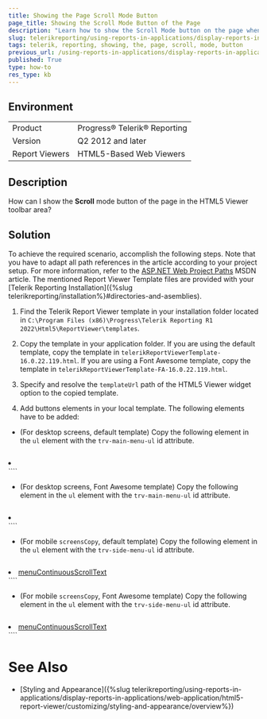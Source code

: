 ```yaml
---
title: Showing the Page Scroll Mode Button
page_title: Showing the Scroll Mode Button of the Page
description: "Learn how to show the Scroll Mode button on the page when using Telerik Reporting in web applications."
slug: telerikreporting/using-reports-in-applications/display-reports-in-applications/web-application/html5-report-viewer/customizing/how-to-show-the-page-scroll-mode-button
tags: telerik, reporting, showing, the, page, scroll, mode, button
previous_url: /using-reports-in-applications/display-reports-in-applications/web-application/html5-report-viewer/customizing/how-to-show-the-page-scroll-mode-button
published: True
type: how-to
res_type: kb
---
```


## Environment

<table>
	<tbody>
		<tr>
			<td>Product</td>
			<td>Progress® Telerik® Reporting</td>
		</tr>
		<tr>
			<td>Version</td>
			<td>Q2 2012 and later</td>
		</tr>
	   <tr>
			<td>Report Viewers</td>
			<td>HTML5-Based Web Viewers</td>
		</tr>
	</tbody>
</table>

## Description

How can I show the **Scroll** mode button of the page in the HTML5 Viewer toolbar area?

## Solution

To achieve the required scenario, accomplish the following steps. Note that you have to adapt all path references in the article according to your project setup. For more information, refer to the [ASP.NET Web Project Paths](http://msdn.microsoft.com/en-us/library/ms178116.aspx) MSDN article. The mentioned Report Viewer Template files are provided with your [Telerik Reporting Installation]({%slug telerikreporting/installation%}#directories-and-asemblies).

1. Find the Telerik Report Viewer template in your installation folder located in `C:\Program Files (x86)\Progress\Telerik Reporting R1 2022\Html5\ReportViewer\templates`.

1. Copy the template in your application folder. If you are using the default template, copy the template in `telerikReportViewerTemplate-16.0.22.119.html`. If you are using a Font Awesome template, copy the template in `telerikReportViewerTemplate-FA-16.0.22.119.html`.

1. Specify and resolve the `templateUrl` path of the HTML5 Viewer widget option to the copied template.

1. Add buttons elements in your local template. The following elements have to be added:

  * (For desktop screens, default template) Copy the following element in the `ul` element with the `trv-main-menu-ul` id attribute.

      ````html
<li aria-label="ariaLabelMenuContinuousScroll"><a data-command="telerik_ReportViewer_pageMode" title="menuContinuousScrollTitle" href="#"><i class="t-font-icon t-i-scroll"></i></a></li>
````

   * (For desktop screens, Font Awesome template) Copy the following element in the `ul` element with the `trv-main-menu-ul` id attribute.

      ````html
<li aria-label="ariaLabelMenuContinuousScroll"><a data-command="telerik_ReportViewer_pageMode" title="menuContinuousScrollTitle" href="#"><i class="fa fa-angle-double-down icon-angle-double-down"></i></a></li>
````

  * (For mobile `screensCopy`, default template) Copy the following element in the `ul` element with the `trv-side-menu-ul` id attribute.

      ````html
<li aria-label="ariaLabelMenuContinuousScroll"><a data-command="telerik_ReportViewer_pageMode" title="menuContinuousScrollTitle" href="#"><i class="t-font-icon t-i-scroll"></i><span>menuContinuousScrollText</span></a></li>
````

  * (For mobile `screensCopy`, Font Awesome template) Copy the following element in the `ul` element with the `trv-side-menu-ul` id attribute.

      ````html
<li aria-label="ariaLabelMenuContinuousScroll"><a data-command="telerik_ReportViewer_pageMode" title="menuContinuousScrollTitle" href="#"><i class="fa fa-angle-double-down icon-angle-double-down"></i><span>menuContinuousScrollText</span></a></li>
````

# See Also

* [Styling and Appearance]({%slug telerikreporting/using-reports-in-applications/display-reports-in-applications/web-application/html5-report-viewer/customizing/styling-and-appearance/overview%})
